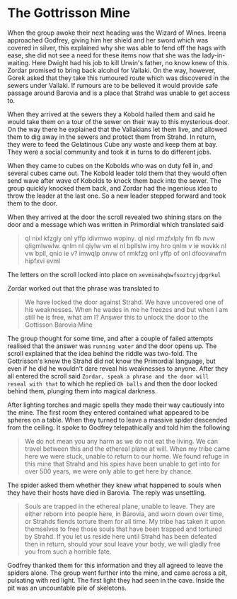 # The Gottrisson Mine

When the group awoke their next heading was the Wizard of Wines. Ireena approached Godfrey, giving him her shield and her sword which was covered in silver, this explained why she was able to fend off the hags with ease, she did not see a need for these items now that she was the lady-in-waiting. Here Dwight had his job to kill Urwin's father, no know knew of this. Zordar promised to bring back alcohol for Vallaki. On the way, however, Gorek asked that they take this rumoured route which was discovered in the sewers under Vallaki. If rumours are to be believed it would provide safe passage around Barovia and is a place that Strahd was unable to get access to.

When they arrived at the sewers they a Kobold hailed them and said he would take them on a tour of the sewer on their way to this mysterious door. On the way there he explained that the Vallakians let them live, and allowed them to dig away in the sewers and protect them from Strahd. In return, they were to feed the Gelatinous Cube any waste and keep them at bay. They were a social community and took it in turns to do different jobs.

When they came to cubes on the Kobolds who was on duty fell in, and several cubes came out. The Kobold leader told them that they would often send wave after wave of Kobolds to knock them back into the sewer. The group quickly knocked them back, and Zordar had the ingenious idea to throw the leader at the last one. So a new leader stepped forward and took them to the door.

When they arrived at the door the scroll revealed two shining stars on the door and a message which was written in Primordial which translated said

> ql nixl kfzgly onl yffp idivmwo wopiny. ql nixl rmzfxlply fm fb nvw qligmlwwlw. qnlm nl qiylw vm el nl bpllslw imy hro qnlm v ie wovkk nl vw bpll, qnio ie v? imwqlp onvw of rmkfzg onl yffp of onl dfoovwwfm hipfxvi evml

The letters on the scroll locked into place on `xevminahqbwfsoztcyjdpgrkul`

Zordar worked out that the phrase was translated to

> We have locked the door against Strahd. We have uncovered one of his weaknesses. When he wades in me he freezes and but when I am still he is free, what am I? Answer this to unlock the door to the Gottisson Barovia Mine

The group thought for some time, and after a couple of failed attempts realised that the answer was `running water` and the door opens up. The scroll explained that the idea behind the riddle was two-fold. The Gottrisson's knew the Strahd did not know the Primordial language, but even if he did he wouldn't dare reveal his weaknesses to anyone. After they all entered the scroll said `Zordar, speak a phrase and the door will reseal with that` to which he replied `Oh balls` and then the door locked behind them, plunging them into magical darkness.

After lighting torches and magic spells they made their way cautiously into the mine. The first room they entered contained what appeared to be spheres on a table. When they turned to leave a massive spider descended from the ceiling. It spoke to Godfrey telepathically and told him the following

> We do not mean you any harm as we do not eat the living. We can travel between this and the ethereal plane at will. When my tribe came here we were stuck, unable to return to our home. We found refuge in this mine that Strahd and his spies have been unable to get into for over 500 years, we were only able to get here by chance.

The spider asked them whether they knew what happened to souls when they have their hosts have died in Barovia. The reply was unsettling.

> Souls are trapped in the ethereal plane, unable to leave. They are either reborn into people here, in Barovia, and worn down over time, or Strahds fiends torture them for all time. My tribe has taken it upon themselves to free those souls that have been trapped and tortured by Strahd. If you let us reside here until Strahd has been defeated then in return, should your soul leave your body, we will gladly free you from such a horrible fate.

Godfrey thanked them for this information and they all agreed to leave the spiders alone. The group went further into the mine, and came across a pit, pulsating with red light. The first light they had seen in the cave. Inside the pit was an uncountable pile of skeletons.